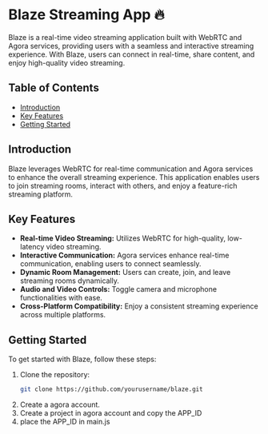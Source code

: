 # Blaze Streaming App 🔥

Blaze is a real-time video streaming application built with WebRTC and Agora services, providing users with a seamless and interactive streaming experience. With Blaze, users can connect in real-time, share content, and enjoy high-quality video streaming.

## Table of Contents

- [Introduction](#introduction)
- [Key Features](#key-features)
- [Getting Started](#getting-started)

## Introduction

Blaze leverages WebRTC for real-time communication and Agora services to enhance the overall streaming experience. This application enables users to join streaming rooms, interact with others, and enjoy a feature-rich streaming platform.

## Key Features

- **Real-time Video Streaming:** Utilizes WebRTC for high-quality, low-latency video streaming.
- **Interactive Communication:** Agora services enhance real-time communication, enabling users to connect seamlessly.
- **Dynamic Room Management:** Users can create, join, and leave streaming rooms dynamically.
- **Audio and Video Controls:** Toggle camera and microphone functionalities with ease.
- **Cross-Platform Compatibility:** Enjoy a consistent streaming experience across multiple platforms.

## Getting Started

To get started with Blaze, follow these steps:

1. Clone the repository:
   ```bash
   git clone https://github.com/yourusername/blaze.git

2. Create a agora account.
3. Create a project in agora account and copy the APP_ID
4. place the APP_ID in main.js
